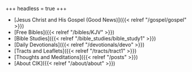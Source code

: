 +++
headless = true
+++

<!-- - [Book Example]({{< relref "/docs/" >}})
  - [Page One]({{< relref "/docs/page-one" >}})
  - [Page Two]({{< relref "/docs/page-two" >}}) 
  
  Indent for subsections! -->

- [Jesus Christ and His Gospel (Good News)]({{< relref "/gospel/gospel" >}})
- [Free Bibles]({{< relref "/bibles/KJV" >}})
- [Bible Studies]({{< relref "/bible_studies/bible_study1" >}})
- [Daily Devotionals]({{< relref "/devotionals/devo" >}})
- [Tracts and Leaflets]({{< relref "/tracts/tract1" >}})
- [Thoughts and Meditations]({{< relref "/posts" >}})
- [About CIK]({{< relref "/about/about" >}})